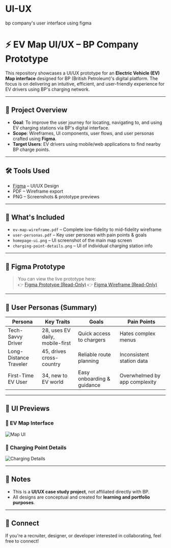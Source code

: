 # UI-UX
bp company's user interface using figma
# ⚡ EV Map UI/UX – BP Company Prototype

This repository showcases a UI/UX prototype for an **Electric Vehicle (EV) Map interface** designed for BP (British Petroleum)'s digital platform. The focus is on delivering an intuitive, efficient, and user-friendly experience for EV drivers using BP's charging network.

---

## 🎯 Project Overview

- **Goal**: To improve the user journey for locating, navigating to, and using EV charging stations via BP's digital interface.
- **Scope**: Wireframes, UI components, user flows, and user personas crafted using **Figma**.
- **Target Users**: EV drivers using mobile/web applications to find nearby BP charge points.

---

## 🛠️ Tools Used

- [Figma](https://www.figma.com/) – UI/UX Design
- PDF – Wireframe export
- PNG – Screenshots & prototype previews

---

## 📁 What's Included

- `ev-map-wireframe.pdf` – Complete low-fidelity to mid-fidelity wireframe
- `user-personas.pdf` – Key user personas with pain points & goals
- `homepage-ui.png` – UI screenshot of the main map screen
- `charging-point-details.png` – UI of individual charging station info

---

## 🔗 Figma Prototype

> You can view the live prototype here:  
👉 [Figma Prototype (Read-Only)](https://www.figma.com/design/HLJKpJqpp0Zi9DU6Hr3Y7q/EV-final-prototype?m=auto&t=llmyg1a1urNugdIq-6)
👉 [Figma Wireframe (Read-Only)](https://www.figma.com/design/fiRxGmTAa7NPhyIN6iat6W/wireframe?m=auto&t=llmyg1a1urNugdIq-6)
---

## 👤 User Personas (Summary)

| Persona        | Key Traits                           | Goals                           | Pain Points                         |
|----------------|---------------------------------------|----------------------------------|-------------------------------------|
| Tech-Savvy Driver | 28, uses EV daily, mobile-first      | Quick access to chargers         | Hates complex menus                 |
| Long-Distance Traveler | 45, drives cross-country           | Reliable route planning          | Inconsistent station data           |
| First-Time EV User | 34, new to EV world                 | Easy onboarding & guidance       | Overwhelmed by app complexity       |

---

## 📸 UI Previews

### 📍 EV Map Interface
![Map UI](homepage-ui.png)

### 🔌 Charging Point Details
![Charging Details](charging-point-details.png)

---

## 📌 Notes

- This is a **UI/UX case study project**, not affiliated directly with BP.
- All designs are conceptual and created for **learning and portfolio purposes**.

---

## 🤝 Connect

If you're a recruiter, designer, or developer interested in collaborating, feel free to connect!

